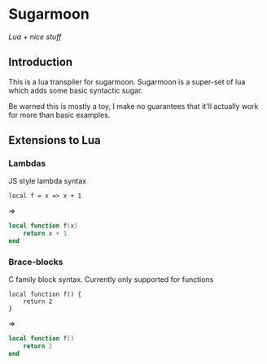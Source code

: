 # Sugarmoon
_Lua + nice stuff_

## Introduction

This is a lua transpiler for sugarmoon. Sugarmoon is a super-set of lua which
adds some basic syntactic sugar.

Be warned this is mostly a toy, I make no guarantees that it'll actually work
for more than basic examples.

## Extensions to Lua

### Lambdas

JS style lambda syntax

```sm
local f = x => x + 1
```
=>
```lua
local function f(x)
    return x + 1
end
```

### Brace-blocks

C family block syntax. Currently only supported for functions

```sm
local function f() {
    return 2
}
```
=>
```lua
local function f()
    return 2
end
```
